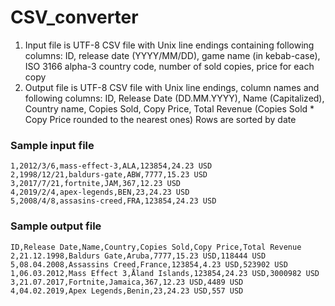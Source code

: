 # CSV_converter

1. Input file is UTF-8 CSV file with Unix line endings containing following columns: ID, release date (YYYY/MM/DD), 
   game name (in kebab-case), ISO 3166 alpha-3 country code, number of sold copies, price for each copy
2. Output file is UTF-8 CSV file with Unix line endings, column names and following columns: ID, Release Date (DD.MM.YYYY),
   Name (Capitalized), Country name, Copies Sold, Copy Price, Total Revenue (Copies Sold * Copy Price rounded to the nearest ones)
   Rows are sorted by date



### Sample input file

```
1,2012/3/6,mass-effect-3,ALA,123854,24.23 USD
2,1998/12/21,baldurs-gate,ABW,7777,15.23 USD
3,2017/7/21,fortnite,JAM,367,12.23 USD
4,2019/2/4,apex-legends,BEN,23,24.23 USD
5,2008/4/8,assasins-creed,FRA,123854,24.23 USD
```

### Sample output file

```
ID,Release Date,Name,Country,Copies Sold,Copy Price,Total Revenue
2,21.12.1998,Baldurs Gate,Aruba,7777,15.23 USD,118444 USD
5,08.04.2008,Assassins Creed,France,123854,4.23 USD,523902 USD
1,06.03.2012,Mass Effect 3,Åland Islands,123854,24.23 USD,3000982 USD
3,21.07.2017,Fortnite,Jamaica,367,12.23 USD,4489 USD 
4,04.02.2019,Apex Legends,Benin,23,24.23 USD,557 USD
```
